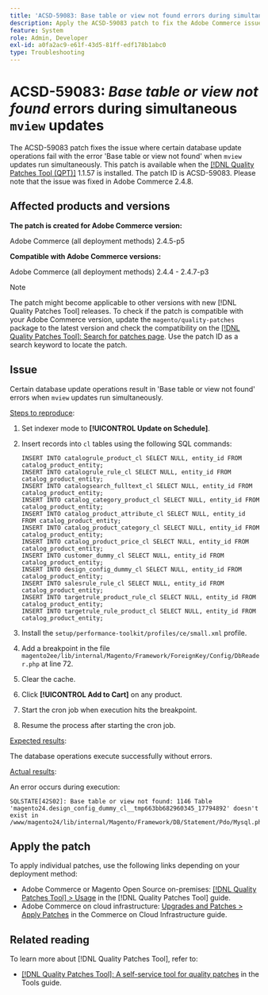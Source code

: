 ```yaml
---
title: 'ACSD-59083: Base table or view not found errors during simultaneous mview updates'
description: Apply the ACSD-59083 patch to fix the Adobe Commerce issue where certain database update operations fail with the error 'Base table or view not found'.
feature: System
role: Admin, Developer
exl-id: a0fa2ac9-e61f-43d5-81ff-edf178b1abc0
type: Troubleshooting
---
```

# ACSD-59083: *Base table or view not found* errors during simultaneous `mview` updates

The ACSD-59083 patch fixes the issue where certain database update operations fail with the error 'Base table or view not found' when `mview` updates run simultaneously. This patch is available when the [[!DNL Quality Patches Tool (QPT)]](/help/tools/quality-patches-tool/quality-patches-tool-to-self-serve-quality-patches.md) 1.1.57 is installed. The patch ID is ACSD-59083. Please note that the issue was fixed in Adobe Commerce 2.4.8.

## Affected products and versions

**The patch is created for Adobe Commerce version:**

Adobe Commerce (all deployment methods)  2.4.5-p5

**Compatible with Adobe Commerce versions:**

Adobe Commerce (all deployment methods) 2.4.4 - 2.4.7-p3

>[!NOTE]
>
>The patch might become applicable to other versions with new [!DNL Quality Patches Tool] releases. To check if the patch is compatible with your Adobe Commerce version, update the `magento/quality-patches` package to the latest version and check the compatibility on the [[!DNL Quality Patches Tool]: Search for patches page](https://experienceleague.adobe.com/tools/commerce-quality-patches/index.html). Use the patch ID as a search keyword to locate the patch.

## Issue

Certain database update operations result in 'Base table or view not found' errors when `mview` updates run simultaneously.

<u>Steps to reproduce</u>:

1. Set indexer mode to **[!UICONTROL Update on Schedule]**.
1. Insert records into `cl` tables using the following SQL commands:

    ```
    INSERT INTO catalogrule_product_cl SELECT NULL, entity_id FROM catalog_product_entity;
    INSERT INTO catalogrule_rule_cl SELECT NULL, entity_id FROM catalog_product_entity;
    INSERT INTO catalogsearch_fulltext_cl SELECT NULL, entity_id FROM catalog_product_entity;
    INSERT INTO catalog_category_product_cl SELECT NULL, entity_id FROM catalog_product_entity;
    INSERT INTO catalog_product_attribute_cl SELECT NULL, entity_id FROM catalog_product_entity;
    INSERT INTO catalog_product_category_cl SELECT NULL, entity_id FROM catalog_product_entity;
    INSERT INTO catalog_product_price_cl SELECT NULL, entity_id FROM catalog_product_entity;
    INSERT INTO customer_dummy_cl SELECT NULL, entity_id FROM catalog_product_entity;
    INSERT INTO design_config_dummy_cl SELECT NULL, entity_id FROM catalog_product_entity;
    INSERT INTO salesrule_rule_cl SELECT NULL, entity_id FROM catalog_product_entity;
    INSERT INTO targetrule_product_rule_cl SELECT NULL, entity_id FROM catalog_product_entity;
    INSERT INTO targetrule_rule_product_cl SELECT NULL, entity_id FROM catalog_product_entity;
    ```

1. Install the `setup/performance-toolkit/profiles/ce/small.xml` profile.
1. Add a breakpoint in the file `magento2ee/lib/internal/Magento/Framework/ForeignKey/Config/DbReader.php` at line 72.
1. Clear the cache.
1. Click **[!UICONTROL Add to Cart]** on any product.
1. Start the cron job when execution hits the breakpoint.
1. Resume the process after starting the cron job.

<u>Expected results</u>:

The database operations execute successfully without errors.

<u>Actual results</u>:

An error occurs during execution:

```
SQLSTATE[42S02]: Base table or view not found: 1146 Table 'magento24.design_config_dummy_cl__tmp663bb682960345_17794892' doesn't exist in /www/magento24/lib/internal/Magento/Framework/DB/Statement/Pdo/Mysql.php:90
```

## Apply the patch

To apply individual patches, use the following links depending on your deployment method:

* Adobe Commerce or Magento Open Source on-premises: [[!DNL Quality Patches Tool] > Usage](/help/tools/quality-patches-tool/usage.md) in the [!DNL Quality Patches Tool] guide.
* Adobe Commerce on cloud infrastructure: [Upgrades and Patches > Apply Patches](https://experienceleague.adobe.com/docs/commerce-cloud-service/user-guide/develop/upgrade/apply-patches.html) in the Commerce on Cloud Infrastructure guide.


## Related reading

To learn more about [!DNL Quality Patches Tool], refer to:

* [[!DNL Quality Patches Tool]: A self-service tool for quality patches](/help/tools/quality-patches-tool/quality-patches-tool-to-self-serve-quality-patches.md) in the Tools guide.
